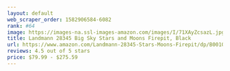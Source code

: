 ```yaml
---
layout: default 
﻿web_scraper_order: 1582906584-6082
rank: #64
image: https://images-na.ssl-images-amazon.com/images/I/71XAyZcsazL.jpg
title: Landmann 28345 Big Sky Stars and Moons Firepit, Black
url: https://www.amazon.com/Landmann-28345-Stars-Moons-Firepit/dp/B001071ILM/ref=zg_mw_lawn-garden_64?_encoding=UTF8&psc=1&refRID=N2N6WQVV95K578DRNN9Q
reviews: 4.5 out of 5 stars
price: $79.99 - $275.59
---
```


